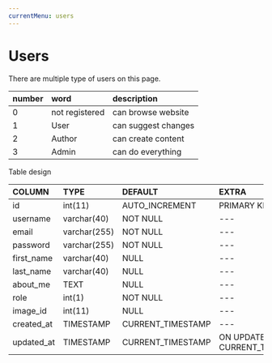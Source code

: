 ```yaml
---
currentMenu: users
---
```


# Users

There are multiple type of users on this page.


| number   | word           | description         |
|:-----    |:----           |:----                |
| 0        | not registered | can browse website  |
| 1        | User           | can suggest changes |
| 2        | Author         | can create content  |
| 3        | Admin          | can do everything   |

Table design

| COLUMN        | TYPE           | DEFAULT             | EXTRA |
|:------------- |:------------- |:---------            |:------------
| id            | int(11)       | AUTO_INCREMENT       |  PRIMARY KEY
| username      | varchar(40)   |   NOT NULL           | ---
| email         | varchar(255)  |    NOT NULL          |  ---
| password      | varchar(255)  |    NOT NULL          | ---
| first_name    | varchar(40)   |    NULL              | ---
| last_name     | varchar(40)   |    NULL              | ---
| about_me      | TEXT          |    NULL              | ---
| role          | int(1)        |    NOT NULL          |  ---
| image_id      | int(11)       |    NULL              |  ---
| created_at    | TIMESTAMP     |    CURRENT_TIMESTAMP | ---
| updated_at    | TIMESTAMP     |    CURRENT_TIMESTAMP |  ON UPDATE CURRENT_TIMESTAMP
